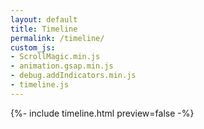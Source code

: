 ```yaml
---
layout: default
title: Timeline
permalink: /timeline/
custom_js: 
- ScrollMagic.min.js
- animation.gsap.min.js
- debug.addIndicators.min.js
- timeline.js
---
```


{%- include timeline.html preview=false -%}